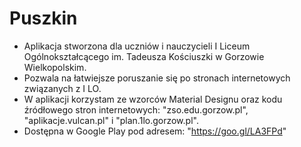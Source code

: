 # Puszkin
- Aplikacja stworzona dla uczniów i nauczycieli I Liceum Ogólnokształcącego im. Tadeusza Kościuszki w Gorzowie Wielkopolskim.
- Pozwala na łatwiejsze poruszanie się po stronach internetowych związanych z I LO.
- W aplikacji korzystam ze wzorców Material Designu oraz kodu źródłowego stron internetowych:
      "zso.edu.gorzow.pl", "aplikacje.vulcan.pl" i "plan.1lo.gorzow.pl".
- Dostępna w Google Play pod adresem: "https://goo.gl/LA3FPd"
